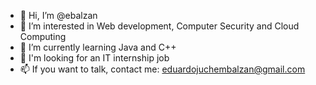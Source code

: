 - 👋 Hi, I’m @ebalzan
- 👀 I’m interested in Web development, Computer Security and Cloud Computing
- 🌱 I’m currently learning Java and C++
- 💞️ I'm looking for an IT internship job 
- 📫 If you want to talk, contact me: eduardojuchembalzan@gmail.com
